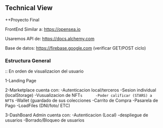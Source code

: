## Technical View

++Proyecto Final

FrontEnd Similar a:
https://opensea.io

Usaremos API de:
https://docs.alchemy.com

Base de datos:
https://firebase.google.com   (verificar GET/POST ciclo)


### Estructura General
:: En orden de visualizacion del usuario

1-Landing Page


2-Marketplace
	cuenta con: 
		-Autenticacion local/terceros
		-Sesion individual (localStorage)
		-Vusualizacion de NFT`s 	
		-Poder calificar (STARS) a NFT`s 
		-Wallet (guardado de sus colecciones
		-Carrito de Compra
		-Pasarela de Pago
		-LoadFiles (DNI/foto/ ETC)


3-DashBoard Admin
	cuenta con:
		-Autenticacion (Local)
		-despliegue de usuarios
		-Borrado/Bloqueo  de usuarios
		

